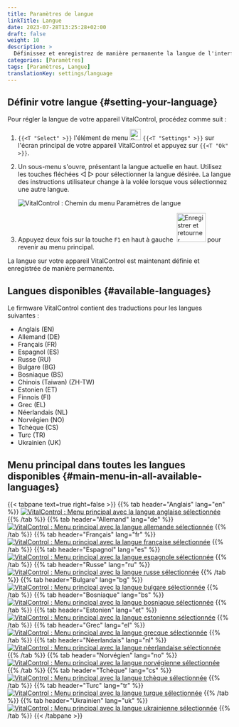 ```yaml
---
title: Paramètres de langue
linkTitle: Langue
date: 2023-07-28T13:25:28+02:00
draft: false
weight: 10
description: >
  Définissez et enregistrez de manière permanente la langue de l'interface utilisateur sur votre appareil VitalControl.
categories: [Paramètres]
tags: [Paramètres, Langue]
translationKey: settings/language
---
```

## Définir votre langue {#setting-your-language}

Pour régler la langue de votre appareil VitalControl, procédez comme suit :

1. `{{<T "Select" >}}` l'élément de menu <img src="/icons/gear.svg" width="25" align="bottom" alt="Paramètres" /> `{{<T "Settings" >}}` sur l'écran principal de votre appareil VitalControl et appuyez sur `{{<T "Ok" >}}`.

1. Un sous-menu s'ouvre, présentant la langue actuelle en haut. Utilisez les touches fléchées ◁ ▷ pour sélectionner la langue désirée. La langue des instructions utilisateur change à la volée lorsque vous sélectionnez une autre langue.

   ![VitalControl : Chemin du menu Paramètres de langue](../images/select-lang.png "Définir votre langue")

1. Appuyez deux fois sur la touche `F1` en haut à gauche &nbsp;<img src="/icons/footer/save_exit.svg" width="65" align="bottom" alt="Enregistrer et retourner" /> pour revenir au menu principal.

La langue sur votre appareil VitalControl est maintenant définie et enregistrée de manière permanente.

## Langues disponibles {#available-languages}

Le firmware VitalControl contient des traductions pour les langues suivantes :

- Anglais (EN)
- Allemand (DE)
- Français (FR)
- Espagnol (ES)
- Russe (RU)
- Bulgare (BG)
- Bosniaque (BS)
- Chinois (Taiwan)  (ZH-TW)
- Estonien (ET)
- Finnois (FI)
- Grec (EL)
- Néerlandais (NL)
- Norvégien (NO)
- Tchèque (CS)
- Turc (TR)
- Ukrainien (UK)

## Menu principal dans toutes les langues disponibles {#main-menu-in-all-available-languages}

{{< tabpane text=true right=false >}}
  {{% tab header="Anglais" lang="en" %}}
[![VitalControl : Menu principal avec la langue anglaise sélectionnée](/images/homescreen/english.png "Menu principal Anglais")](/en/demo/ "Demo app VitalControl (EN)")
  {{% /tab %}}
  {{% tab header="Allemand" lang="de" %}}
[![VitalControl : Menu principal avec la langue allemande sélectionnée](/images/homescreen/german.png "Menu principal Allemand")](/demo/ "Demo app VitalControl (DE)")
  {{% /tab %}}
  {{% tab header="Français" lang="fr" %}}
[![VitalControl : Menu principal avec la langue française sélectionnée](/images/homescreen/french.png "Menu principal Français")](/fr/demo/ "Demo app VitalControl (FR)")
  {{% /tab %}}
  {{% tab header="Espagnol" lang="es" %}}
[![VitalControl : Menu principal avec la langue espagnole sélectionnée](/images/homescreen/spanish.png "Menu principal Espagnol")](/es/demo/ "Demo app VitalControl (ES)")
  {{% /tab %}}
  {{% tab header="Russe" lang="ru" %}}
[![VitalControl : Menu principal avec la langue russe sélectionnée](/images/homescreen/russian.png "Menu principal Russe")](/ru/demo/ "Demo app VitalControl (RU)")
  {{% /tab %}}
  {{% tab header="Bulgare" lang="bg" %}}
[![VitalControl : Menu principal avec la langue bulgare sélectionnée](/images/homescreen/bulgarian.png "Menu principal Bulgare")](/bg/demo/ "Demo app VitalControl (BG)")
  {{% /tab %}}
  {{% tab header="Bosniaque" lang="bs" %}}
[![VitalControl : Menu principal avec la langue bosniaque sélectionnée](/images/homescreen/bosnian.png "Menu principal Bosniaque")](/bs/demo/ "Demo app VitalControl (BS)")
  {{% /tab %}}
  {{% tab header="Estonien" lang="et" %}}
[![VitalControl : Menu principal avec la langue estonienne sélectionnée](/images/homescreen/estonian.png "Menu principal Estonien")](/et/demo/ "Demo app VitalControl (ET)")
  {{% /tab %}}
  {{% tab header="Grec" lang="el" %}}
[![VitalControl : Menu principal avec la langue grecque sélectionnée](/images/homescreen/greek.png "Menu principal Grec")](/el/demo/ "Demo app VitalControl (EL)")
  {{% /tab %}}
  {{% tab header="Néerlandais" lang="nl" %}}
[![VitalControl : Menu principal avec la langue néerlandaise sélectionnée](/images/homescreen/dutch.png "Menu principal Néerlandais")](/nl/demo/ "Demo app VitalControl (NL)")
  {{% /tab %}}
  {{% tab header="Norvégien" lang="no" %}}
[![VitalControl : Menu principal avec la langue norvégienne sélectionnée](/images/homescreen/norwegian.png "Menu principal Norvégien")](/no/demo/ "Demo app VitalControl (NO)")
  {{% /tab %}}
  {{% tab header="Tchèque" lang="cs" %}}
[![VitalControl : Menu principal avec la langue tchèque sélectionnée](/images/homescreen/czech.png "Menu principal Tchèque")](/cs/demo/ "Demo app VitalControl (CS)")
  {{% /tab %}}
  {{% tab header="Turc" lang="tr" %}}
[![VitalControl : Menu principal avec la langue turque sélectionnée](/images/homescreen/turkish.png "Menu principal Turc")](/tr/demo/ "Demo app VitalControl (TR)")
  {{% /tab %}}
  {{% tab header="Ukrainien" lang="uk" %}}
[![VitalControl : Menu principal avec la langue ukrainienne sélectionnée](/images/homescreen/ukrainian.png "Menu principal Ukrainien")](/uk/demo/ "Demo app VitalControl (UK)")
  {{% /tab %}}
{{< /tabpane >}}
